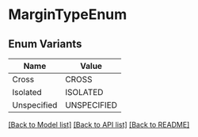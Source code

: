 # MarginTypeEnum

## Enum Variants

| Name | Value |
|---- | -----|
| Cross | CROSS |
| Isolated | ISOLATED |
| Unspecified | UNSPECIFIED |


[[Back to Model list]](../README.md#documentation-for-models) [[Back to API list]](../README.md#documentation-for-api-endpoints) [[Back to README]](../README.md)


